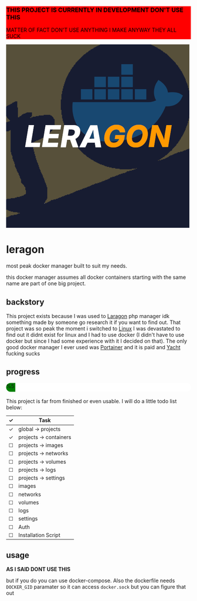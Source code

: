 <div style="background-color: red; color: black;">
<h3>THIS PROJECT IS CURRENTLY IN DEVELOPMENT DON'T USE THIS</h3>
<p>MATTER OF FACT DON'T USE ANYTHING I MAKE ANYWAY THEY ALL SUCK</p>
</div>

![leragonlogo](https://raw.githubusercontent.com/lera2od/Leragon/refs/heads/main/leragonlogo.png)

# leragon
most peak docker manager built to suit my needs.

this docker manager assumes all docker containers starting with the same name are part of one big project.

## backstory
This project exists because I was used to [Laragon](https://laragon.org) php manager idk something made by someone go research it if you want to find out. That project was so peak the moment i switched to [Linux](https://en.wikipedia.org/wiki/Linux) I was devastated to find out it didnt exist for linux and I had to use docker (I didn't have to use docker but since I had some experience with it I decided on that). The only good docker manager I ever used was [Portainer](https://www.portainer.io) and it is paid and [Yacht](https://en.wikipedia.org/wiki/Feces) fucking sucks

## progress
<div style="height: 24px; width: 100%; background-color: white; border-radius: 12px; overflow: hidden;">
<div style="height: 24px; width: 5%; background-color: green;">%5</div>
</div>
<br>
This project is far from finished or even usable. I will do a little todo list below:

| ✓ | Task |
|---|------|
| ✓ | global -> projects |
| ✓ | projects -> containers |
| ☐ | projects -> images |
| ☐ | projects -> networks |
| ☐ | projects -> volumes |
| ☐ | projects -> logs |
| ☐ | projects -> settings |
| ☐ | images |
| ☐ | networks |
| ☐ | volumes |
| ☐ | logs |
| ☐ | settings |
| ☐ | Auth |
| ☐ | Installation Script |

## usage
**AS I SAID DONT USE THIS** 

but if you do you can use docker-compose. Also the dockerfile needs `DOCKER_GID` paramater so it can access `docker.sock` but you can figure that out
